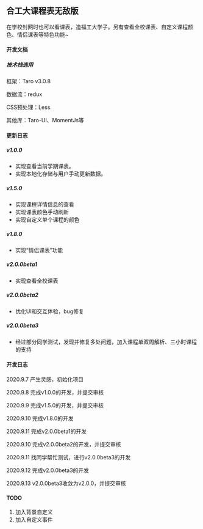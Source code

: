 ## 合工大课程表无敌版

在学校封网时也可以看课表，造福工大学子。另有查看全校课表、自定义课程颜色、情侣课表等特色功能~

#### 开发文档

##### 技术栈选用

框架：Taro v3.0.8

数据流：redux

CSS预处理：Less

其他库：Taro-UI、MomentJs等


#### 更新日志

##### v1.0.0

- 实现查看当前学期课表。
- 实现本地化存储与用户手动更新数据。

##### v1.5.0

- 实现课程详情信息的查看
- 实现课表颜色手动刷新
- 实现自定义单个课程的颜色

##### v1.8.0

- 实现“情侣课表”功能

##### v2.0.0beta1

- 实现查看全校课表

##### v2.0.0beta2

- 优化UI和交互体验，bug修复

##### v2.0.0beta3

- 经过部分同学测试，发现并修复多处问题，加入课程单双周解析、三小时课程的支持

#### 开发日志

2020.9.7
产生灵感，初始化项目

2020.9.8
完成v1.0.0的开发，并提交审核

2020.9.9
完成v1.5.0的开发，并提交审核

2020.9.10
完成v1.8.0的开发

2020.9.11
完成v2.0.0beta1的开发

2020.9.10
完成v2.0.0beta2的开发，并提交审核

2020.9.11
找同学帮忙测试，进行v2.0.0beta3的开发

2020.9.12
完成v2.0.0beta3的开发

2020.9.13
v2.0.0beta3收敛为v2.0.0，并提交审核


#### TODO

1. 加入背景自定义
2. 加入自定义事件

